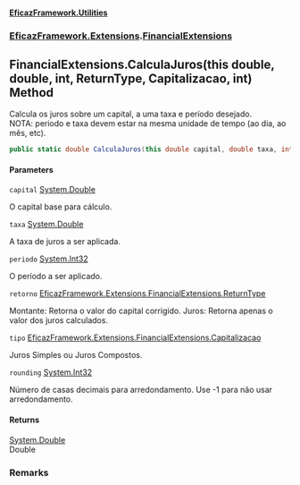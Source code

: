 #### [EficazFramework.Utilities](EficazFrameworkData.md 'EficazFramework Data')
### [EficazFramework.Extensions](EficazFrameworkData.md#EficazFramework.Extensions 'EficazFramework.Extensions').[FinancialExtensions](EficazFramework.Extensions/FinancialExtensions.md 'EficazFramework.Extensions.FinancialExtensions')

## FinancialExtensions.CalculaJuros(this double, double, int, ReturnType, Capitalizacao, int) Method

Calcula os juros sobre um capital, a uma taxa e período desejado.  
NOTA: periodo e taxa devem estar na mesma unidade de tempo (ao dia, ao mês, etc).

```csharp
public static double CalculaJuros(this double capital, double taxa, int periodo, EficazFramework.Extensions.FinancialExtensions.ReturnType retorno=EficazFramework.Extensions.FinancialExtensions.ReturnType.Montante, EficazFramework.Extensions.FinancialExtensions.Capitalizacao tipo=EficazFramework.Extensions.FinancialExtensions.Capitalizacao.JurosSimples, int rounding=-1);
```
#### Parameters

<a name='EficazFramework.Extensions.FinancialExtensions.CalculaJuros(thisdouble,double,int,EficazFramework.Extensions.FinancialExtensions.ReturnType,EficazFramework.Extensions.FinancialExtensions.Capitalizacao,int).capital'></a>

`capital` [System.Double](https://docs.microsoft.com/en-us/dotnet/api/System.Double 'System.Double')

O capital base para cálculo.

<a name='EficazFramework.Extensions.FinancialExtensions.CalculaJuros(thisdouble,double,int,EficazFramework.Extensions.FinancialExtensions.ReturnType,EficazFramework.Extensions.FinancialExtensions.Capitalizacao,int).taxa'></a>

`taxa` [System.Double](https://docs.microsoft.com/en-us/dotnet/api/System.Double 'System.Double')

A taxa de juros a ser aplicada.

<a name='EficazFramework.Extensions.FinancialExtensions.CalculaJuros(thisdouble,double,int,EficazFramework.Extensions.FinancialExtensions.ReturnType,EficazFramework.Extensions.FinancialExtensions.Capitalizacao,int).periodo'></a>

`periodo` [System.Int32](https://docs.microsoft.com/en-us/dotnet/api/System.Int32 'System.Int32')

O período a ser aplicado.

<a name='EficazFramework.Extensions.FinancialExtensions.CalculaJuros(thisdouble,double,int,EficazFramework.Extensions.FinancialExtensions.ReturnType,EficazFramework.Extensions.FinancialExtensions.Capitalizacao,int).retorno'></a>

`retorno` [EficazFramework.Extensions.FinancialExtensions.ReturnType](https://docs.microsoft.com/en-us/dotnet/api/EficazFramework.Extensions.FinancialExtensions.ReturnType 'EficazFramework.Extensions.FinancialExtensions.ReturnType')

Montante: Retorna o valor do capital corrigido. Juros: Retorna apenas o valor dos juros calculados.

<a name='EficazFramework.Extensions.FinancialExtensions.CalculaJuros(thisdouble,double,int,EficazFramework.Extensions.FinancialExtensions.ReturnType,EficazFramework.Extensions.FinancialExtensions.Capitalizacao,int).tipo'></a>

`tipo` [EficazFramework.Extensions.FinancialExtensions.Capitalizacao](https://docs.microsoft.com/en-us/dotnet/api/EficazFramework.Extensions.FinancialExtensions.Capitalizacao 'EficazFramework.Extensions.FinancialExtensions.Capitalizacao')

Juros Simples ou Juros Compostos.

<a name='EficazFramework.Extensions.FinancialExtensions.CalculaJuros(thisdouble,double,int,EficazFramework.Extensions.FinancialExtensions.ReturnType,EficazFramework.Extensions.FinancialExtensions.Capitalizacao,int).rounding'></a>

`rounding` [System.Int32](https://docs.microsoft.com/en-us/dotnet/api/System.Int32 'System.Int32')

Número de casas decimais para arredondamento. Use -1 para não usar arredondamento.

#### Returns
[System.Double](https://docs.microsoft.com/en-us/dotnet/api/System.Double 'System.Double')  
Double

### Remarks